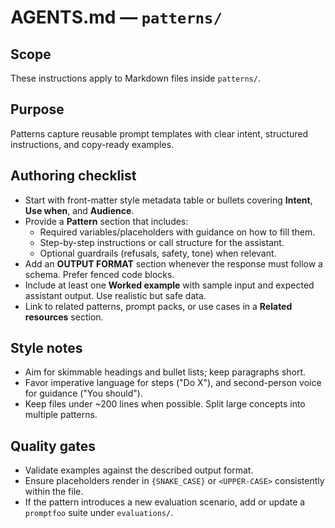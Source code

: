 # AGENTS.md — `patterns/`

## Scope
These instructions apply to Markdown files inside `patterns/`.

## Purpose
Patterns capture reusable prompt templates with clear intent, structured instructions, and copy-ready examples.

## Authoring checklist
- Start with front-matter style metadata table or bullets covering **Intent**, **Use when**, and **Audience**.
- Provide a **Pattern** section that includes:
  - Required variables/placeholders with guidance on how to fill them.
  - Step-by-step instructions or call structure for the assistant.
  - Optional guardrails (refusals, safety, tone) when relevant.
- Add an **OUTPUT FORMAT** section whenever the response must follow a schema. Prefer fenced code blocks.
- Include at least one **Worked example** with sample input and expected assistant output. Use realistic but safe data.
- Link to related patterns, prompt packs, or use cases in a **Related resources** section.

## Style notes
- Aim for skimmable headings and bullet lists; keep paragraphs short.
- Favor imperative language for steps ("Do X"), and second-person voice for guidance ("You should").
- Keep files under ~200 lines when possible. Split large concepts into multiple patterns.

## Quality gates
- Validate examples against the described output format.
- Ensure placeholders render in `{SNAKE_CASE}` or `<UPPER-CASE>` consistently within the file.
- If the pattern introduces a new evaluation scenario, add or update a `promptfoo` suite under `evaluations/`.
